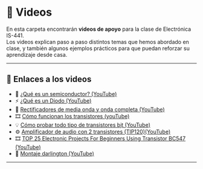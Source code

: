 # 🎥 Videos

En esta carpeta encontrarán **videos de apoyo** para la clase de Electrónica IS-441.  
Los videos explican paso a paso distintos temas que hemos abordado en clase, y también algunos ejemplos prácticos para que puedan reforzar su aprendizaje desde casa.

---

## 🔗 Enlaces a los videos

- 🔧 [¿Qué es un semiconductor? (YouTube)](https://drive.google.com/tu-link-3)
- ⚡ [¿Qué es un Diodo (YouTube)](https://www.youTube.com/watch?v=aPY3I8pG478&t=554s)
- 🔌 [Rectificadores de media onda y onda completa (YouTube)](https://www.youtube.com/watch?v=jzibrKq4ing&t=25s)
- 🎞️ [Cómo funcionan los transistores (youTube)](https://www.youtube.com/watch?v=zh7PeHAZRLY)
- 💡 [Cómo probar todo tipo de transistores bjt (YouTube)](https://www.youtube.com/watch?v=-FDaXbBOiMM&t=504s)
- ⚙ [Amplificador de audio con 2 transistores (TIP120)(YouTube)](https://www.youtube.com/watch?v=Quh18XXwL5g&list=WL)
- 🎞 [TOP 25 Electronic Projects For Beginners Using Transistor BC547 (YouTube)](https://www.youtube.com/watch?v=Z2AGyuwoqVg)
- 🔋 [Montaje darlington (YouTube)](https://www.youtube.com/watch?v=xMqHr51SMmk)
---

